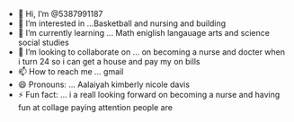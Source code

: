 - 👋 Hi, I’m @5387991187
- 👀 I’m interested in ...Basketball and nursing and building 
- 🌱 I’m currently learning ... Math eniglish langauage arts and science social studies
- 💞️ I’m looking to collaborate on ... on becoming a nurse and docter when i turn 24 so i can get a house and pay my on bills 
- 📫 How to reach me ... gmail 
- 😄 Pronouns: ... Aalaiyah kimberly nicole davis
- ⚡ Fun fact: ...  i a reall looking forward on becoming a nurse and having fun at collage paying attention people are 

<!---
5387991187/5387991187 is a ✨ special ✨ repository because its `README.md` (this file) appears on your GitHub profile.
You can click the Preview link to take a look at your changes.
--->
